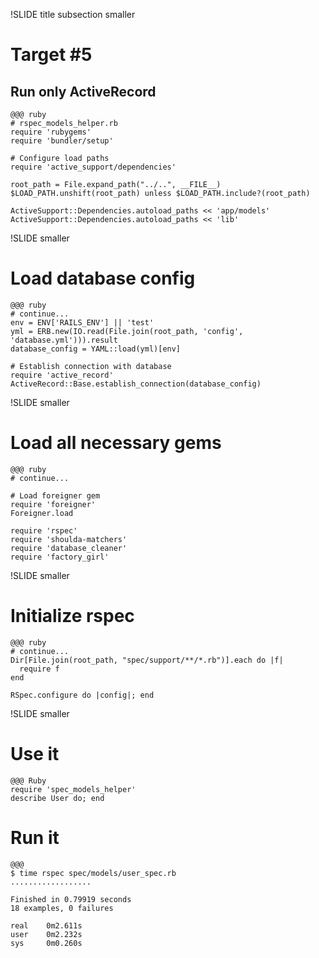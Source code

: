 !SLIDE title subsection smaller

# Target #5
## Run only ActiveRecord

	@@@ ruby
	# rspec_models_helper.rb
	require 'rubygems'
	require 'bundler/setup'

	# Configure load paths
	require 'active_support/dependencies'

	root_path = File.expand_path("../..", __FILE__)
	$LOAD_PATH.unshift(root_path) unless $LOAD_PATH.include?(root_path)

	ActiveSupport::Dependencies.autoload_paths << 'app/models'
	ActiveSupport::Dependencies.autoload_paths << 'lib'

!SLIDE smaller

# Load database config

	@@@ ruby
	# continue...
	env = ENV['RAILS_ENV'] || 'test'
	yml = ERB.new(IO.read(File.join(root_path, 'config', 'database.yml'))).result
	database_config = YAML::load(yml)[env]

	# Establish connection with database
	require 'active_record'
	ActiveRecord::Base.establish_connection(database_config)

!SLIDE smaller

# Load all necessary gems

	@@@ ruby
	# continue...

	# Load foreigner gem
	require 'foreigner'
	Foreigner.load

	require 'rspec'
	require 'shoulda-matchers'
	require 'database_cleaner'
	require 'factory_girl'

!SLIDE smaller

# Initialize rspec

	@@@ ruby
	# continue...
	Dir[File.join(root_path, "spec/support/**/*.rb")].each do |f| 
 	  require f
	end

	RSpec.configure do |config|; end

!SLIDE smaller

# Use it

	@@@ Ruby
	require 'spec_models_helper'
	describe User do; end

# Run it

	@@@
	$ time rspec spec/models/user_spec.rb 
	..................

	Finished in 0.79919 seconds
	18 examples, 0 failures

	real	0m2.611s
	user	0m2.232s
	sys		0m0.260s
